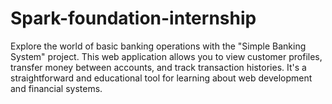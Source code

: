 # Spark-foundation-internship
Explore the world of basic banking operations with the "Simple Banking System" project. This web application allows you to view customer profiles, transfer money between accounts, and track transaction histories. It's a straightforward and educational tool for learning about web development and financial systems.
